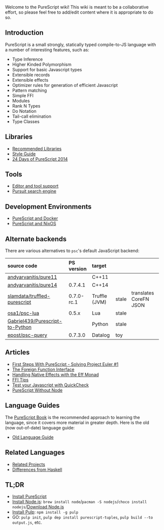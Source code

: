 Welcome to the PureScript wiki! This wiki is meant to be a collaborative effort, so please feel free to add/edit content where it is appropriate to do so.

## Introduction

PureScript is a small strongly, statically typed compile-to-JS language with a number of interesting features, such as:

- Type Inference
- Higher Kinded Polymorphism
- Support for basic Javascript types
- Extensible records
- Extensible effects
- Optimizer rules for generation of efficient Javascript
- Pattern matching
- Simple FFI
- Modules
- Rank N Types
- Do Notation
- Tail-call elimination
- Type Classes

## Libraries

- [Recommended Libraries](https://github.com/purescript/purescript/wiki/Recommended-Libraries)
- [Style Guide](https://github.com/purescript/purescript/wiki/Style-Guide)
- [24 Days of PureScript 2014](https://gist.github.com/paf31/8e9177b20ee920480fbc)

## Tools

- [Editor and tool support](https://github.com/purescript/purescript/wiki/Editor-and-tool-support)
- [Pursuit search engine](http://pursuit.purescript.org)

## Development Environments

- [PureScript and Docker](https://github.com/purescript/purescript/wiki/PureScript-and-Docker)
- [PureScript and NixOS](https://pr06lefs.wordpress.com/2015/01/11/get-started-with-purescript-on-nixos/)

## Alternate backends

There are various alternatives to `psc`'s default JavaScript backend:

| source code                                                                           | PS version | target        |       |                        | 
|:--------------------------------------------------------------------------------------|:-----------|:--------------|:------|:-----------------------|
| [andyarvanitis/pure11](https://github.com/andyarvanitis/pure11)                       |            | C++11         |       |                        |
| [andyarvanitis/pure14](https://github.com/andyarvanitis/pure14)                       | 0.7.4.1    | C++14         |       |                        |
| [slamdata/truffled-purescript](https://github.com/slamdata/truffled-purescript)       | 0.7.0-rc.1 | Truffle (JVM) | stale | translates CoreFN JSON |
| [osa1/psc-lua](https://github.com/osa1/psc-lua)                                       | 0.5.x      | Lua           | stale |                        |
| [Gabriel439/Purescript-to-Python](https://github.com/Gabriel439/Purescript-to-Python) |            | Python        | stale |                        |
| [epost/psc-query](https://github.com/epost/psc-query)                                 | 0.7.3.0    | Datalog       | toy   |                        |

## Articles

- [First Steps With PureScript - Solving Project Euler #1](http://www.purescript.org/learn/getting-started/)
- [The Foreign Function Interface](http://www.purescript.org/learn/ffi/)
- [Handling Native Effects with the Eff Monad](http://www.purescript.org/learn/eff/)
- [FFI Tips](https://github.com/purescript/purescript/wiki/FFI-tips)
- [Test your Javascript with QuickCheck](http://www.purescript.org/learn/quickcheck/)
- [PureScript Without Node](https://github.com/purescript/purescript/wiki/PureScript-Without-Node)

## Language Guides

The [PureScript Book](https://leanpub.com/purescript/read) is the recommended approach to learning the language, since it covers more material in greater depth. Here is the old (now out-of-date) language guide:

- [Old Language Guide](https://github.com/purescript/purescript/wiki/Old-Language-Guide)

## Related Languages

- [Related Projects](https://github.com/purescript/purescript/wiki/Related-Projects)
- [Differences from Haskell](https://github.com/purescript/purescript/wiki/Differences-from-Haskell)

## TL;DR
* [Install PureScript](http://www.purescript.org/download/)
* [Install Node.js](https://nodejs.org/): `brew install node`/`pacman -S nodejs`/`choco install nodejs`/[Download Node.js](https://nodejs.org/)
* [Install Pulp](https://github.com/bodil/pulp): `npm install -g pulp`
* GO: `pulp init`, `pulp dep install purescript-tuples`, `pulp build --to output.js`, etc.

